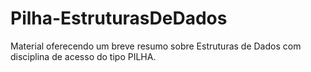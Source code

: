 # Pilha-EstruturasDeDados
 Material oferecendo um breve resumo sobre Estruturas de Dados com disciplina de acesso do tipo PILHA.

